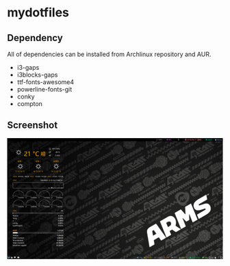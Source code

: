 # mydotfiles #
## Dependency ##
All of dependencies can be installed from Archlinux repository and AUR.

* i3-gaps
* i3blocks-gaps
* ttf-fonts-awesome4
* powerline-fonts-git
* conky
* compton

## Screenshot ##

![Screenshot](./screenshot.png "screenshot")

